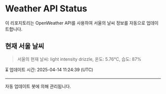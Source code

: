 
# Weather API Status

이 리포지토리는 OpenWeather API를 사용하여 서울의 날씨 정보를 자동으로 업데이트합니다.

## 현재 서울 날씨
> 서울의 현재 날씨: light intensity drizzle, 온도: 5.76°C, 습도: 87%

⏳ 업데이트 시간: 2025-04-14 11:24:39 (UTC)

---
자동 업데이트 봇에 의해 관리됩니다.
